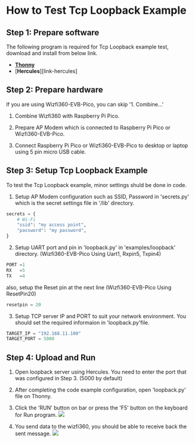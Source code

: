 # How to Test Tcp Loopback Example



## Step 1: Prepare software

The following program is required for Tcp Loopback example test, download and install from below link.

- [**Thonny**][link-thonny]
- [**Hercules**][link-hercules]


## Step 2: Prepare hardware

If you are using Wizfi360-EVB-Pico, you can skip '1. Combine...'

1. Combine Wizfi360 with Raspberry Pi Pico.

2. Prepare AP Modem which is connected to Raspberry Pi Pico or Wizfi360-EVB-Pico.

3. Connect Raspberry Pi Pico or Wizfi360-EVB-Pico to desktop or laptop using 5 pin micro USB cable.



## Step 3: Setup  Tcp Loopback Example

To test the  Tcp Loopback example, minor settings shuld be done in code.

1. Setup AP Modem configuration such as SSID, Password in 'secrets.py' which is the secret settings file in '/lib' directory.

```python
secrets = {
    # Wi-Fi
    "ssid": "my access point",
    "password": "my password",
}
```

2. Setup UART port and pin in 'loopback.py' in 'examples/loopback' directory.
(Wizfi360-EVB-Pico Using Uart1, Rxpin5, Txpin4)

```python
PORT =1
RX   =5
TX   =4
```
 also, setup the Reset pin at the next line
(Wizfi360-EVB-Pico Using ResetPin20)

```python
resetpin = 20
```

3. Setup TCP server IP and PORT to suit your network environment.
 You should set the required informaion in 'loopback.py'file.

```python
TARGET_IP = "192.168.11.100"
TARGET_PORT = 5000
```

## Step 4: Upload and Run

1. Open loopback server using Hercules. You need to enter the port that was configured in Step 3. (5000 by default)

2. After completing the code example configuration, open 'loopback.py' file on Thonny.

3. Click the 'RUN' button on bar or press the 'F5' button on the keyboard for Run program.
![][link-img_run_loopback]

4. You send data to the wizfi360, you should be able to receive back the sent message.
![][link-img_run_loopback_server]




<!--
Link
-->

[link-thonny]: https://thonny.org/
[link-img_run_loopback]:https://github.com/Wiznet/WizFi360-EVB-Pico-MicroPython/blob/main/static/images/img_run_loopback.png
[link-img_run_loopback_server]:https://github.com/Wiznet/WizFi360-EVB-Pico-MicroPython/blob/main/static/images/img_run_loopback_server.png




